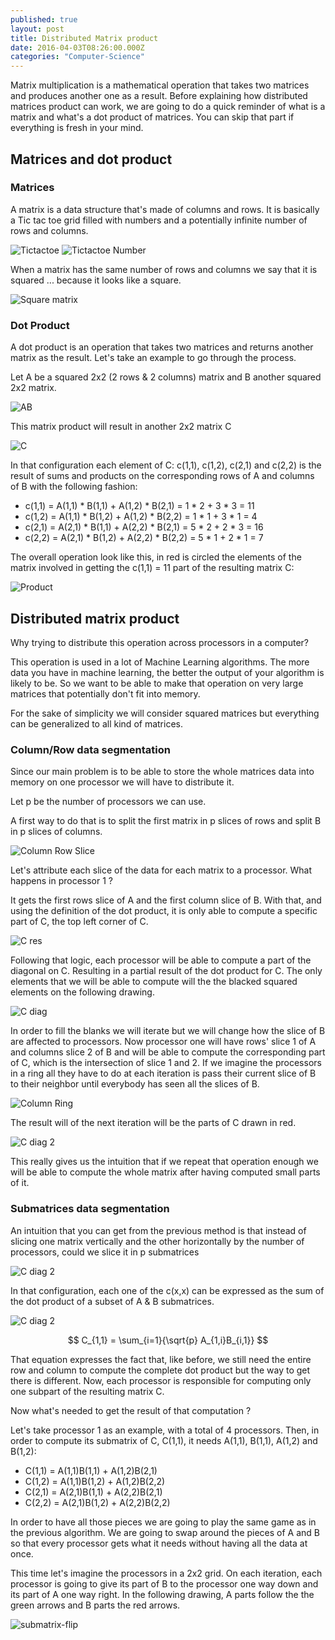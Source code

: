 ```yaml
---
published: true
layout: post
title: Distributed Matrix product
date: 2016-04-03T08:26:00.000Z
categories: "Computer-Science"
---
```



Matrix multiplication is a mathematical operation that takes two matrices and produces another one as a result. Before explaining how distributed matrices product can work, we are going to do a quick reminder of what is a matrix and what's a dot product of matrices. You can skip that part if everything is fresh in your mind.

## Matrices and dot product

### Matrices
A matrix is a data structure that's made of columns and rows. It is basically a Tic tac toe grid filled with numbers and a potentially infinite number of rows and columns.

<img src="http://callicles.github.io/assets/images/distributed-matrix/tictactoe.png" alt="Tictactoe" style="max-width: 300px; margin: 0 auto;" />

<img src="http://callicles.github.io/assets/images/distributed-matrix/tittacttoenumber.png" alt="Tictactoe Number" style="max-width: 500px; margin: 0 auto;" />

When a matrix has the same number of rows and columns we say that it is squared ... because it looks like a square.

<img src="http://callicles.github.io/assets/images/distributed-matrix/squarematrix.png" alt="Square matrix" style="max-width: 200px; margin: 0 auto;" />

### Dot Product
A dot product is an operation that takes two matrices and returns another matrix as the result. Let's take an example to go through the process.

Let A be a squared 2x2 (2 rows & 2 columns) matrix and B another squared 2x2 matrix.

<img src="http://callicles.github.io/assets/images/distributed-matrix/AB.png" alt="AB" style="max-width: 500px; margin: 0 auto;" />

This matrix product will result in another 2x2 matrix C

<img src="http://callicles.github.io/assets/images/distributed-matrix/c.png" alt="C" style="max-width: 200px; margin: 0 auto;" />

In that configuration each element of C: c(1,1), c(1,2), c(2,1) and c(2,2) is the result of sums and products on the corresponding rows of A and columns of B with the following fashion:

* c(1,1) = A(1,1) * B(1,1) + A(1,2) * B(2,1) = 1 * 2 + 3 * 3 = 11
* c(1,2) = A(1,1) * B(1,2) + A(1,2) * B(2,2) = 1 * 1 + 3 * 1 = 4
* c(2,1) = A(2,1) * B(1,1) + A(2,2) * B(2,1) = 5 * 2 + 2 * 3 = 16
* c(2,2) = A(2,1) * B(1,2) + A(2,2) * B(2,2) = 5 * 1 + 2 * 1 = 7

The overall operation look like this, in red is circled the elements of the matrix involved in getting the c(1,1) = 11 part of the resulting matrix C:

<img src="http://callicles.github.io/assets/images/distributed-matrix/product.png" alt="Product" style="max-width: 500px; margin: 0 auto;" />

## Distributed matrix product

Why trying to distribute this operation across processors in a computer?

This operation is used in a lot of Machine Learning algorithms. The more data you have in machine learning, the better the output of your algorithm is likely to be. So we want to be able to make that operation on very large matrices that potentially don't fit into memory.

For the sake of simplicity we will consider squared matrices but everything can be generalized to all kind of matrices.

### Column/Row data segmentation

Since our main problem is to be able to store the whole matrices data into memory on one processor we will have to distribute it.

Let p be the number of processors we can use.

A first way to do that is to split the first matrix in p slices of rows and split B in p slices of columns.

<img src="http://callicles.github.io/assets/images/distributed-matrix/column-row-slice.png" alt="Column Row Slice" style="max-width: 500px; margin: 0 auto;" />

Let's attribute each slice of the data for each matrix to a processor. What happens in processor 1 ?

It gets the first rows slice of A and the first column slice of B. With that, and using the definition of the dot product, it is only able to compute a specific part of C, the top left corner of C.

<img src="http://callicles.github.io/assets/images/distributed-matrix/c_res.png" alt="C res" style="max-width: 200px; margin: 0 auto;" />

Following that logic, each processor will be able to compute a part of the diagonal on C. Resulting in a partial result of the dot product for C. The only elements that we will be able to compute will the the blacked squared elements on the following drawing.

<img src="http://callicles.github.io/assets/images/distributed-matrix/c_diag.png" alt="C diag" style="max-width: 200px; margin: 0 auto;" />

In order to fill the blanks we will iterate but we will change how the slice of B are affected to processors. Now processor one will have rows' slice 1 of A and columns slice 2 of B and will be able to compute the corresponding part of C, which is the intersection of slice 1 and 2. If we imagine the processors in a ring all they have to do at each iteration is pass their current slice of B to their neighbor until everybody has seen all the slices of B.

<img src="http://callicles.github.io/assets/images/distributed-matrix/column_ring.png" alt="Column Ring" style="max-width: 500px; margin: 0 auto;" />

The result will of the next iteration will be the parts of C drawn in red.

<img src="http://callicles.github.io/assets/images/distributed-matrix/c_diag_2.png" alt="C diag 2" style="max-width: 200px; margin: 0 auto;" />

This really gives us the intuition that if we repeat that operation enough we will be able to compute the whole matrix after having computed small parts of it.

### Submatrices data segmentation

An intuition that you can get from the previous method is that instead of slicing one matrix vertically and the other horizontally by the number of processors, could we slice it in p submatrices

<img src="http://callicles.github.io/assets/images/distributed-matrix/sub_matrix_prod.png" alt="C diag 2" style="max-width: 500px; margin: 0 auto;" />

In that configuration, each one of the c(x,x) can be expressed as the sum of the dot product of a subset of A & B submatrices.

<img src="http://callicles.github.io/assets/images/distributed-matrix/equation_sub.png" alt="C diag 2" style="max-width: 500px; margin: 0 auto;" />

$$ C_{1,1} = \sum_{i=1}{\sqrt{p} A_{1,i}B_{i,1}} $$

That equation expresses the fact that, like before, we still need the entire row and column to compute the complete dot product but the way to get there is different. Now, each processor is responsible for computing only one subpart of the resulting matrix C.

Now what's needed to get the result of that computation ?

Let's take processor 1 as an example, with a total of 4 processors. Then, in order to compute its submatrix of C, C(1,1), it needs A(1,1), B(1,1), A(1,2) and B(1,2):

* C(1,1) = A(1,1)B(1,1) + A(1,2)B(2,1)
* C(1,2) = A(1,1)B(1,2) + A(1,2)B(2,2)
* C(2,1) = A(2,1)B(1,1) + A(2,2)B(2,1)
* C(2,2) = A(2,1)B(1,2) + A(2,2)B(2,2)

In order to have all those pieces we are going to play the same game as in the previous algorithm. We are going to swap around the pieces of A and B so that every processor gets what it needs without having all the data at once.

This time let's imagine the processors in a 2x2 grid. On each iteration, each processor is going to give its part of B to the processor one way down and its part of A one way right. In the following drawing, A parts follow the the green arrows and B parts the red arrows.

![submatrix-flip](http://callicles.github.io/assets/images/distributed-matrix/submatrix-flip.png)
